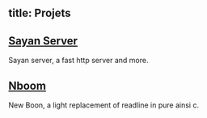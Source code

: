 title: Projets
---

## [Sayan Server](https://github.com/jagu-sayan/SayanServer)

Sayan server, a fast http server and more.

## [Nboom](https://github.com/jagu-sayan/nboon)

New Boon, a light replacement of readline in pure ainsi c.
